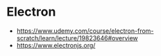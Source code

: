 # Electron
- https://www.udemy.com/course/electron-from-scratch/learn/lecture/19823646#overview
- https://www.electronjs.org/
